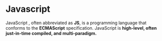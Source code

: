 # Javascript

JavaScript , often abbreviated as **JS**, is a programming language that conforms to the **ECMAScript** specification. JavaScript is **high-level, often just-in-time compiled, and multi-paradigm.**